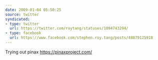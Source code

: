 ```yaml
---
date: 2009-01-04 05:50:25
source: twitter
syndicated:
- type: twitter
  url: https://twitter.com/roytang/statuses/1094743294/
- type: facebook
  url: https://www.facebook.com/stephen.roy.tang/posts/48879125918
---
```


Trying out pinax https://pinaxproject.com/